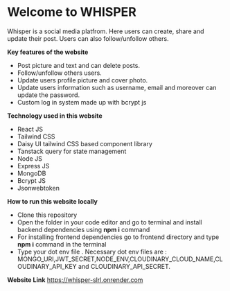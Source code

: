 # Welcome to WHISPER
Whisper is a social media platfrom. Here users can create, share and update their post. Users can also follow/unfollow others. 

**Key features of the website**
- Post picture and text and can delete posts.
- Follow/unfollow others users.
- Update users profile picture and cover photo.
- Update users information such as username, email and moreover can update the password.
- Custom log in system made up with bcrypt js

**Technology used in this website**
- React JS
- Tailwind CSS
- Daisy UI tailwind CSS based component library
- Tanstack query for state management
- Node JS
- Express JS
- MongoDB
- Bcrypt JS
- Jsonwebtoken

**How to run this website locally**
- Clone this repository
- Open the folder in your code editor and go to terminal and install backend dependencies using **npm i** command
- For installing frontend dependencies go to frontend directory and type **npm i** command in the terminal
- Type your dot env file . Necessary dot env files are : MONGO_URI,JWT_SECRET,NODE_ENV,CLOUDINARY_CLOUD_NAME,CLOUDINARY_API_KEY and CLOUDINARY_API_SECRET.

**Website Link**
https://whisper-slrl.onrender.com
